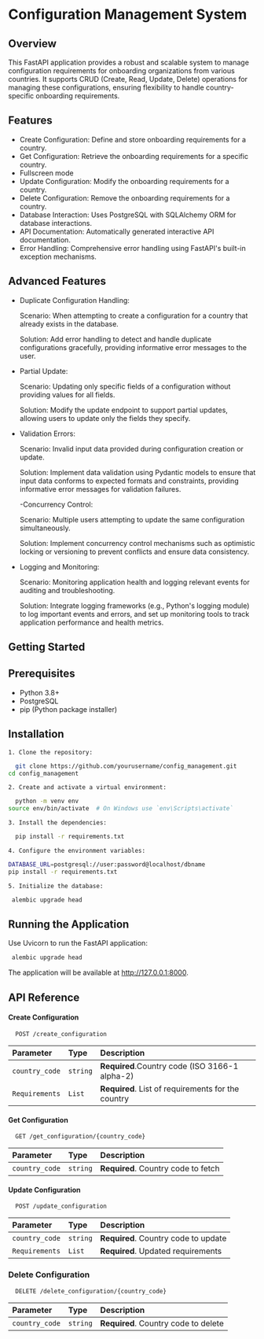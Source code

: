 
# Configuration Management System



## Overview

This FastAPI application provides a robust and scalable system to manage configuration requirements for onboarding organizations from various countries. It supports CRUD (Create, Read, Update, Delete) operations for managing these configurations, ensuring flexibility to handle country-specific onboarding requirements.
## Features

- Create Configuration: Define and store onboarding requirements for a country.
- Get Configuration: Retrieve the onboarding requirements for a specific country.
- Fullscreen mode
- Update Configuration: Modify the onboarding requirements for a country.
- Delete Configuration: Remove the onboarding requirements for a country.
- Database Interaction: Uses PostgreSQL with SQLAlchemy ORM for database interactions.
- API Documentation: Automatically generated interactive API documentation.
- Error Handling: Comprehensive error handling using FastAPI's built-in exception mechanisms.



## Advanced Features
- Duplicate Configuration Handling:

  Scenario: When attempting to create a configuration for a  country that already exists in the database.

  Solution: Add error handling to detect and handle duplicate configurations gracefully, providing informative error messages to the user.

- Partial Update:

  Scenario: Updating only specific fields of a configuration without providing values for all fields.
  
  Solution: Modify the update endpoint to support partial updates, allowing users to update only the fields they specify.

- Validation Errors:

  Scenario: Invalid input data provided during configuration creation or update.

  Solution: Implement data validation using Pydantic models to ensure that input data conforms to expected formats and constraints, providing informative error messages for validation failures.

  -Concurrency Control:

  Scenario: Multiple users attempting to update the same configuration simultaneously.

  Solution: Implement concurrency control mechanisms such as optimistic locking or versioning to prevent conflicts and ensure data consistency.

- Logging and Monitoring:

  Scenario: Monitoring application health and logging relevant events for auditing and troubleshooting.

  Solution: Integrate logging frameworks (e.g., Python's logging module) to log important events and errors, and set up monitoring tools to track application performance and health metrics.
## Getting Started
## Prerequisites
- Python 3.8+
- PostgreSQL
- pip (Python package installer)

## Installation
    1. Clone the repository:
```bash
  git clone https://github.com/yourusername/config_management.git
cd config_management
```
    2. Create and activate a virtual environment:
```bash
  python -m venv env
source env/bin/activate  # On Windows use `env\Scripts\activate`
``` 
    3. Install the dependencies:
```bash
  pip install -r requirements.txt
``` 
    4. Configure the environment variables:
```bash
DATABASE_URL=postgresql://user:password@localhost/dbname
pip install -r requirements.txt
``` 
    5. Initialize the database:
```bash
 alembic upgrade head
``` 

## Running the Application
Use Uvicorn to run the FastAPI application:
```bash
 alembic upgrade head
``` 
The application will be available at http://127.0.0.1:8000.
## API Reference

#### Create Configuration

```http
  POST /create_configuration
```

| Parameter | Type     | Description                |
| :-------- | :------- | :------------------------- |
|`country_code` | `string` | **Required**.Country code (ISO 3166-1 alpha-2) |
`Requirements`  | `List  ` | **Required**. List of requirements for the country|

#### Get Configuration

```http
  GET /get_configuration/{country_code}
```

| Parameter | Type     | Description                       |
| :-------- | :------- | :-------------------------------- |
| `country_code`      | `string` | **Required**. Country code to fetch|

#### Update Configuration
```http
  POST /update_configuration

```

| Parameter | Type     | Description                |
| :-------- | :------- | :------------------------- |
|`country_code` | `string` | **Required**. Country code to update |
`Requirements`  | `List  ` | **Required**. Updated requirements|

### Delete Configuration
```http
  DELETE /delete_configuration/{country_code}
```

| Parameter | Type     | Description                       |
| :-------- | :------- | :-------------------------------- |
| `country_code`      | `string` | **Required**. Country code to delete|


